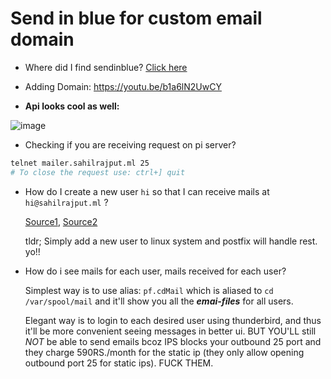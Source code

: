 # Send in blue for custom email domain

- Where did I find sendinblue? [Click here](https://www.wpoven.com/blog/free-smtp-servers-sending-emails/)

- Adding Domain: https://youtu.be/b1a6lN2UwCY

- **Api looks cool as well:**

![image](https://user-images.githubusercontent.com/31458531/194028795-b37ca069-cc3c-43c2-9b32-e43b8856afb3.png)

- Checking if you are receiving request on pi server?

```bash
telnet mailer.sahilrajput.ml 25
# To close the request use: ctrl+] quit 
```

- How do I create a new user `hi` so that I can receive mails at `hi@sahilrajput.ml` ?

  [Source1](https://stackoverflow.com/a/29737950/10012446), [Source2](https://www.serverwatch.com/guides/adding-users-and-aliases-for-postfix/)

  tldr; Simply add a new user to linux system and postfix will handle rest. yo!!

- How do i see mails for each user, mails received for each user?

  Simplest way is to use alias: `pf.cdMail` which is aliased to `cd /var/spool/mail` and it'll show you all the ***emai-files*** for all users.
  
  Elegant way is to login to each desired user using thunderbird, and thus it'll be more convenient seeing messages in better ui. BUT YOU'LL still *NOT* be able to send emails bcoz IPS blocks your outbound 25 port and they charge 590RS./month for the static ip (they only allow opening outbound port 25 for static ips). FUCK THEM.
